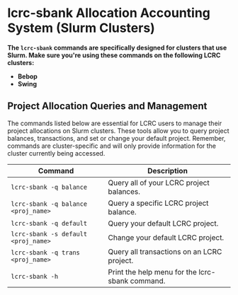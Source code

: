 # lcrc-sbank Allocation Accounting System (Slurm Clusters)

**The `lcrc-sbank` commands are specifically designed for clusters that use Slurm. Make sure you're using these commands on the following LCRC clusters:**

- **Bebop**
- **Swing**

## Project Allocation Queries and Management

The commands listed below are essential for LCRC users to manage their project allocations on Slurm clusters. These tools allow you to query project balances, transactions, and set or change your default project. Remember, commands are cluster-specific and will only provide information for the cluster currently being accessed.

| Command                        | Description                                     |
| ------------------------------ | ----------------------------------------------- |
| `lcrc-sbank -q balance`        | Query all of your LCRC project balances.        |
| `lcrc-sbank -q balance <proj_name>` | Query a specific LCRC project balance.     |
| `lcrc-sbank -q default`        | Query your default LCRC project.                |
| `lcrc-sbank -s default <proj_name>` | Change your default LCRC project.         |
| `lcrc-sbank -q trans <proj_name>`   | Query all transactions on an LCRC project. |
| `lcrc-sbank -h`                | Print the help menu for the lcrc-sbank command. |
